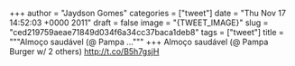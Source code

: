 
+++
author = "Jaydson Gomes"
categories = ["tweet"]
date = "Thu Nov 17 14:52:03 +0000 2011"
draft = false
image = "{TWEET_IMAGE}"
slug = "ced219759aeae71849d034f6a34cc37baca1deb8"
tags = ["tweet"]
title = """Almoço saudável (@ Pampa ..."""
+++
Almoço saudável (@ Pampa Burger w/ 2 others) http://t.co/B5h7gsjH
